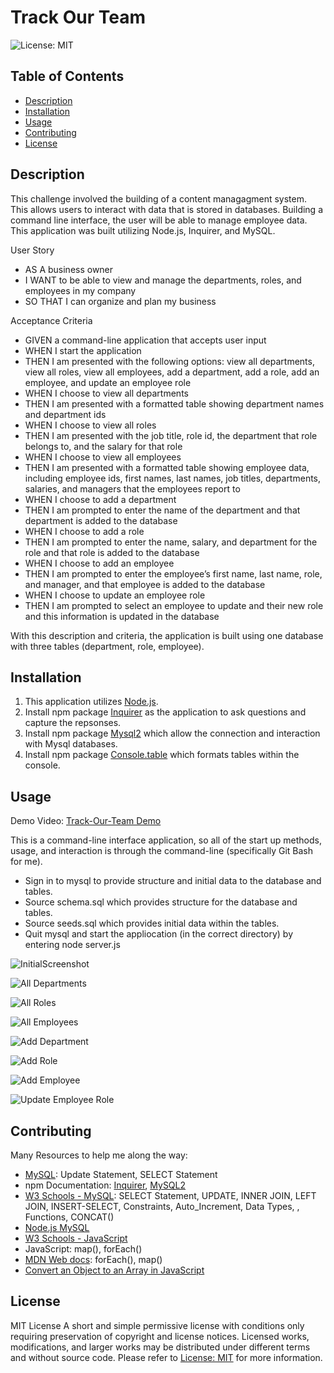 # Track Our Team

 ![License: MIT](https://img.shields.io/badge/License-MIT-yellow.svg)

## Table of Contents
  - [Description](#description)
  - [Installation](#installation)
  - [Usage](#usage)
  - [Contributing](#contributing)
  - [License](#license)

## Description
This challenge involved the building of a content managagment system. This allows users to interact with data that is stored in databases. Building a command line interface, the user will be able to manage employee data. This application was built utilizing Node.js, Inquirer, and MySQL. 

User Story
- AS A business owner
- I WANT to be able to view and manage the departments, roles, and employees in my company
- SO THAT I can organize and plan my business

Acceptance Criteria
- GIVEN a command-line application that accepts user input
- WHEN I start the application
- THEN I am presented with the following options: view all departments, view all roles, view all employees, add a department, add a role, add an   
  employee, and update an employee role
- WHEN I choose to view all departments
- THEN I am presented with a formatted table showing department names and department ids
- WHEN I choose to view all roles
- THEN I am presented with the job title, role id, the department that role belongs to, and the salary for that role
- WHEN I choose to view all employees
- THEN I am presented with a formatted table showing employee data, including employee ids, first names, last names, job titles, departments, salaries, 
  and managers that the employees report to
- WHEN I choose to add a department
- THEN I am prompted to enter the name of the department and that department is added to the database
- WHEN I choose to add a role
- THEN I am prompted to enter the name, salary, and department for the role and that role is added to the database
- WHEN I choose to add an employee
- THEN I am prompted to enter the employee’s first name, last name, role, and manager, and that employee is added to the database
- WHEN I choose to update an employee role
- THEN I am prompted to select an employee to update and their new role and this information is updated in the database

With this description and criteria, the application is built using one database with three tables (department, role, employee).

## Installation
1. This application utilizes [Node.js](https://nodejs.org/en).
2. Install npm package [Inquirer](https://www.npmjs.com/package/inquirer) as the application to ask questions and capture the repsonses.
3. Install npm package [Mysql2](https://www.npmjs.com/package/mysql2) which allow the connection and interaction with Mysql databases.
4. Install npm package [Console.table](https://www.npmjs.com/package/console.table) which formats tables within the console.

## Usage

Demo Video: [Track-Our-Team Demo](https://drive.google.com/file/d/1Bs7E0_f77cjZONEGXeFnJ9keiH-Yc7VM/view)

This is a command-line interface application, so all of the start up methods, usage, and interaction is through the command-line (specifically Git Bash for me).
 - Sign in to mysql to provide structure and initial data to the database and tables.
 - Source schema.sql which provides structure for the database and tables.
 - Source seeds.sql which provides initial data within the tables.
 - Quit mysql and start the appliocation (in the correct directory) by entering node server.js

![InitialScreenshot](https://github.com/leesochay/track-our-team/blob/main/images/Initial_screenshot.png)

![All Departments](https://github.com/leesochay/track-our-team/blob/main/images/All_departments_screenshot.png)

![All Roles](https://github.com/leesochay/track-our-team/blob/main/images/View_all_roles_screenshot.png)

![All Employees](https://github.com/leesochay/track-our-team/blob/main/images/All_employees_screenshot.png)

![Add Department](https://github.com/leesochay/track-our-team/blob/main/images/Add_department.png)

![Add Role](https://github.com/leesochay/track-our-team/blob/main/images/Add_role.png)

![Add Employee](https://github.com/leesochay/track-our-team/blob/main/images/Add_employee.png)

![Update Employee Role](https://github.com/leesochay/track-our-team/blob/main/images/Update_employee_role.png)

## Contributing
Many Resources to help me along the way:
- [MySQL](https://www.mysql.com/): Update Statement, SELECT Statement
- npm Documentation: [Inquirer](https://www.npmjs.com/package/inquirer), [MySQL2](https://www.npmjs.com/package/mysql2)
- [W3 Schools - MySQL](https://www.w3schools.com/mysql/default.asp): SELECT Statement, UPDATE, INNER JOIN, LEFT JOIN, INSERT-SELECT, Constraints, Auto_Increment, Data Types, , Functions, CONCAT()
- [Node.js MySQL](https://www.w3schools.com/nodejs/nodejs_mysql.asp)
- [W3 Schools - JavaScript](https://www.w3schools.com/js/default.asp)
- JavaScript: map(), forEach()
- [MDN Web docs](https://developer.mozilla.org/en-US/): forEach(), map()
- [Convert an Object to an Array in JavaScript](https://www.javascripttutorial.net/object/convert-an-object-to-an-array-in-javascript/)

## License
MIT License
A short and simple permissive license with conditions only requiring preservation of copyright and license notices. Licensed works, modifications, and larger works may be distributed under different terms and without source code. Please refer to [License: MIT](https://choosealicense.com/licenses/mit/) for more information.
